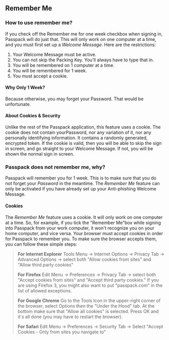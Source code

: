 ## Remember Me

### How to use remember me?

If you check off the Remember me for one week checkbox when signing in, Passpack will do just that. This will only work on one computer at a time, and you must first set up a _Welcome Message_. Here are the restrictions:

1. Your Welcome Message must be active.
2. You can not skip the Packing Key. You'll always have to type that in.
3. You will be remembered on 1 computer at a time.
4. You will be remembered for 1 week.
5. You must accept a cookie.

#### Why Only 1 Week?

Because otherwise, you may forget your Password. That would be unfortunate.

#### About Cookies & Security

Unlike the rest of the Passpack application, this feature uses a cookie. The cookie does not contain yourPassword, nor any variation of it, nor any personally identifying information. It contains a randomly generated, encrypted token. If the cookie is valid, then you will be able to skip the sign in screen, and go straight to your Welcome Message. If not, you will be shown the normal sign in screen.

### Passpack does not remember me, why?



Passpack will remember you for 1 week. This is to make sure that you do not forget your _Password_ in the meantime. The _Remember Me_ feature can only be activated if you have already set up your Anti-phishing Welcome Message.

#### Cookies

The _Remember Me_ feature uses a cookie. It will only work on one computer at a time. So, for example, if you tick the "Remember Me"box while signing into Passpack from your work computer, it won't recognize you on your home computer, and vice versa.
Your browser must accept cookies in order for Passpack to remember you. To make sure the browser accepts them, you can follow these simple steps:


> **For Internet Explorer**
> Tools Menu -&gt; Internet Options -&gt; Privacy Tab -&gt; Advanced Options -&gt; select both "Allow cookies from sites" and "Allow third party cookies"
>
> **For Firefox**
> Edit Menu -&gt; Preferences -&gt; Privacy Tab -&gt; select both "Accept cookies from sites" and "Accept third party cookies." If you are using Firefox 3, you might also want to put "passpack.com" in the list of allowed exceptions.
>
> **For Google Chrome**
> Go to the Tools Icon in the upper-right corner of the browser, select Options then the "Under the Hood" tab. At the bottom make sure that "Allow all cookies" is selected. Press OK and it's all done \(you may have to restart the browser\).
>
> **For Safari**
> Edit Menu -&gt; Preferences -&gt; Security Tab -&gt; Select "Accept Cookies - Only from sites you navigate to"
